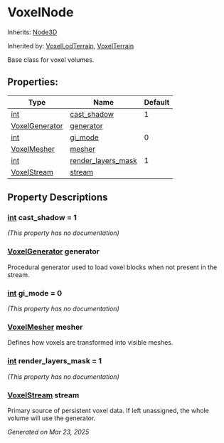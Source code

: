 # VoxelNode

Inherits: [Node3D](https://docs.godotengine.org/en/stable/classes/class_node3d.html)

Inherited by: [VoxelLodTerrain](VoxelLodTerrain.md), [VoxelTerrain](VoxelTerrain.md)

Base class for voxel volumes.

## Properties: 


Type                                                                  | Name                                         | Default 
--------------------------------------------------------------------- | -------------------------------------------- | --------
[int](https://docs.godotengine.org/en/stable/classes/class_int.html)  | [cast_shadow](#i_cast_shadow)                | 1       
[VoxelGenerator](VoxelGenerator.md)                                   | [generator](#i_generator)                    |         
[int](https://docs.godotengine.org/en/stable/classes/class_int.html)  | [gi_mode](#i_gi_mode)                        | 0       
[VoxelMesher](VoxelMesher.md)                                         | [mesher](#i_mesher)                          |         
[int](https://docs.godotengine.org/en/stable/classes/class_int.html)  | [render_layers_mask](#i_render_layers_mask)  | 1       
[VoxelStream](VoxelStream.md)                                         | [stream](#i_stream)                          |         
<p></p>

## Property Descriptions

### [int](https://docs.godotengine.org/en/stable/classes/class_int.html)<span id="i_cast_shadow"></span> **cast_shadow** = 1

*(This property has no documentation)*

### [VoxelGenerator](VoxelGenerator.md)<span id="i_generator"></span> **generator**

Procedural generator used to load voxel blocks when not present in the stream.

### [int](https://docs.godotengine.org/en/stable/classes/class_int.html)<span id="i_gi_mode"></span> **gi_mode** = 0

*(This property has no documentation)*

### [VoxelMesher](VoxelMesher.md)<span id="i_mesher"></span> **mesher**

Defines how voxels are transformed into visible meshes.

### [int](https://docs.godotengine.org/en/stable/classes/class_int.html)<span id="i_render_layers_mask"></span> **render_layers_mask** = 1

*(This property has no documentation)*

### [VoxelStream](VoxelStream.md)<span id="i_stream"></span> **stream**

Primary source of persistent voxel data. If left unassigned, the whole volume will use the generator.

_Generated on Mar 23, 2025_
